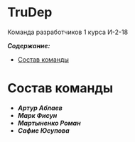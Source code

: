 TruDep
==============
Команда разработчиков 1 курса И-2-18

***Содержание:***
- [Состав команды](#Command_structure)








# Состав команды <a name="Command_structure"></a>
* ***Артур Аблаев***
* ***Марк Фисун***
* ***Мартыненко Роман***
* ***Сафие Юсупова***

